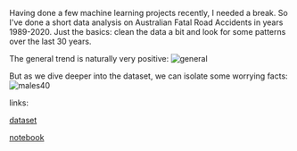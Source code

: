 Having done a few machine learning projects recently, I needed a break. So I've done a short data analysis on Australian Fatal Road Accidents in years 1989-2020. 
Just the basics: clean the data a bit and look for some patterns over the last 30 years. 

The general trend is naturally very positive:
![general](https://user-images.githubusercontent.com/87883118/144151505-b63e22b0-5fae-4e98-8565-f2f5dae4d9b3.png)

But as we dive deeper into the dataset, we can isolate some worrying facts:
![males40](https://user-images.githubusercontent.com/87883118/144151568-bbd7833c-9943-4b24-bd64-71157fc6cb2c.png)


links:

[dataset](https://www.kaggle.com/deepcontractor/australian-fatal-car-accident-data-19892021)

[notebook](https://github.com/grumpyclimber/portfolio/blob/main/straya_road_deaths/oz_road_deaths.ipynb)
